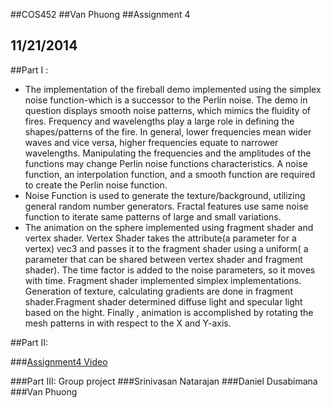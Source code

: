 ##COS452
##Van Phuong
##Assignment 4
## 11/21/2014

##Part I :
*  The implementation of the fireball demo implemented using the simplex noise function-which is a successor to the Perlin noise. The demo in question displays smooth noise patterns, which mimics the fluidity of fires. Frequency and wavelengths play a large role in defining the shapes/patterns of the fire. In general, lower frequencies mean wider waves and vice versa, higher frequencies equate to narrower wavelengths.  Manipulating the frequencies and the amplitudes of the functions may change Perlin noise functions characteristics.  A noise function, an interpolation function, and a smooth function are required to create the Perlin noise function.
*  Noise Function is used to generate the texture/background, utilizing general random number generators. Fractal features use same noise function to iterate same patterns of large and small variations. 
*  The animation on the sphere implemented using fragment shader and vertex shader.
Vertex Shader takes the attribute(a parameter for a vertex) vec3 and passes it to the fragment shader using a uniform( a parameter that can be shared between vertex shader and fragment shader). The time factor is added to the noise parameters, so it moves with time. 
Fragment shader implemented simplex implementations. Generation of texture, calculating gradients are done in fragment shader.Fragment shader determined diffuse light and specular light based on the hight. Finally , animation is accomplished by rotating the mesh patterns in with respect to the X and Y-axis. 

##Part II: 

###[Assignment4 Video](https://youtu.be/0k1NMObt2DA)
	

###Part III: 
Group project 
###Srinivasan Natarajan
###Daniel Dusabimana
###Van Phuong 
